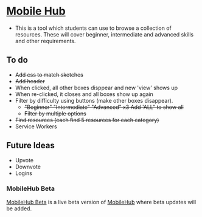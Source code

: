 # [Mobile Hub](https://mlama007.github.io/MobileHub/)
* This is a tool which students can use to browse a collection of resources. These will cover beginner, intermediate and advanced skills and other requirements.

## To do
* ~~Add css to match sketches~~
* ~~Add header~~
* When clicked, all other boxes disppear and new 'view' shows up
* When re-clicked, it closes and all boxes show up again
* Filter by difficulty using buttons (make other boxes disappear). 
    * ~~"Beginner" "Intermediate" "Advanced" x3 Add 'ALL" to show all~~
    * ~~Filter by multiple options~~
* ~~Find resources (each find 5 resources for each category)~~
* Service Workers

## Future Ideas
* Upvote
* Downvote
* Logins

### MobileHub Beta
[MobileHub Beta](https://participator.github.io/MobileHub-Beta/) is a live beta version of [MobileHub](https://mlama007.github.io/MobileHub/) where beta updates will be added.
